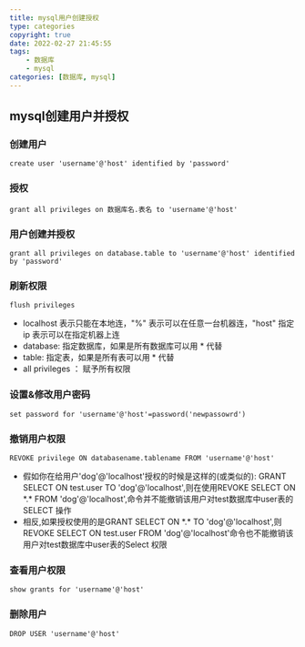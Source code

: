 ```yaml
---
title: mysql用户创建授权
type: categories
copyright: true
date: 2022-02-27 21:45:55
tags:
    - 数据库
    - mysql
categories: [数据库, mysql]
---
```


## mysql创建用户并授权

### 创建用户
```
create user 'username'@'host' identified by 'password'
```
### 授权
```
grant all privileges on 数据库名.表名 to 'username'@'host'
```
### 用户创建并授权
<!-- more -->
```
grant all privileges on database.table to 'username'@'host' identified by 'password'
```
### 刷新权限
```
flush privileges
```
- localhost 表示只能在本地连，"%" 表示可以在任意一台机器连，"host" 指定ip 表示可以在指定机器上连
- database: 指定数据库，如果是所有数据库可以用 * 代替
- table: 指定表，如果是所有表可以用 * 代替
- all privileges ： 赋予所有权限

### 设置&修改用户密码
```
set password for 'username'@'host'=password('newpassowrd')
```
### 撤销用户权限
```
REVOKE privilege ON databasename.tablename FROM 'username'@'host'
```
- 假如你在给用户'dog'@'localhost'授权的时候是这样的(或类似的): GRANT SELECT ON test.user TO 'dog'@'localhost',则在使用REVOKE SELECT ON \*.\* FROM 'dog'@'localhost',命令并不能撤销该用户对test数据库中user表的SELECT 操作
- 相反,如果授权使用的是GRANT SELECT ON \*.\* TO 'dog'@'localhost',则REVOKE SELECT ON test.user FROM 'dog'@'localhost'命令也不能撤销该用户对test数据库中user表的Select 权限

### 查看用户权限
```
show grants for 'username'@'host'
```
### 删除用户
```
DROP USER 'username'@'host'
```